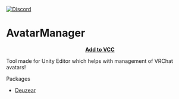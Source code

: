 [![Discord](https://img.shields.io/discord/1216429195232673964?label=Discord&labelColor=2e343e&color=00FFFF&style=for-the-badge)](https://discord.gg/czQCAsDMHa)
# AvatarManager

<p align="center">
<b><a href="https://killers0992.github.io/AvatarManager">Add to VCC</a></b>
</p>

Tool made for Unity Editor which helps with management of VRChat avatars!

Packages
 - [Deuzear](https://github.com/Killers0992/AvatarManager-Deuzear)



